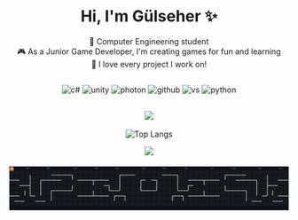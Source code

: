 
<div align="center">
  <h1>  Hi, I'm Gülseher ✨</h1>
</div>

<p align="center">
🧠 Computer Engineering student <br/>
🎮 As a Junior Game Developer, I'm creating games for fun and learning <br/>
💖 I love every project I work on! <br/>

<h2></h2>
<p align="center">
<img src="https://cdn.jsdelivr.net/gh/devicons/devicon@latest/icons/csharp/csharp-original.svg" alt="c#" width="45" height="45"/>
<img src="https://cdn.jsdelivr.net/gh/devicons/devicon@latest/icons/unity/unity-original.svg" alt="unity" width="45" height="45"/>
<img src="https://cdn.jsdelivr.net/gh/devicons/devicon@latest/icons/photonengine/photonengine-original.svg" alt="photon" width="45" height="45"/>
<img src="https://cdn.jsdelivr.net/gh/devicons/devicon@latest/icons/github/github-original.svg" alt="github" width="45" height="45"/>
<img src="https://cdn.jsdelivr.net/gh/devicons/devicon@latest/icons/visualstudio/visualstudio-original.svg" alt="vs" width="45" height="45"/> 
<img src="https://cdn.jsdelivr.net/gh/devicons/devicon/icons/python/python-original.svg" alt=python height="45" alt="python logo"  />
</p>

<h2></h2>

<div align="center">
  <img src="https://github-readme-stats.vercel.app/api?username=glshryldrm&theme=default_repocard&hide_border=true&include_all_commits=true&count_private=false" />

  ![Top Langs](https://github-readme-stats.vercel.app/api/top-langs/?username=glshryldrm&size_weight=0.5&count_weight=1&exclude_repo=FPS-w-Photon-Fusion,glshryldrm.github.io&hide=hlsl&layout=compact&hide_border=true) 
  
  <img src="https://nirzak-streak-stats.vercel.app/?user=glshryldrm&theme=default_repocard&hide_border=true" />

</div>

<br clear="both">
<picture>
  <source media="(prefers-color-scheme: dark)" srcset="https://raw.githubusercontent.com/glshryldrm/glshryldrm/output/pacman-contribution-graph-dark.svg">
  <img alt="pacman contribution graph" src="https://raw.githubusercontent.com/glshryldrm/glshryldrm/output/pacman-contribution-graph-dark.svg">
</picture>

###















